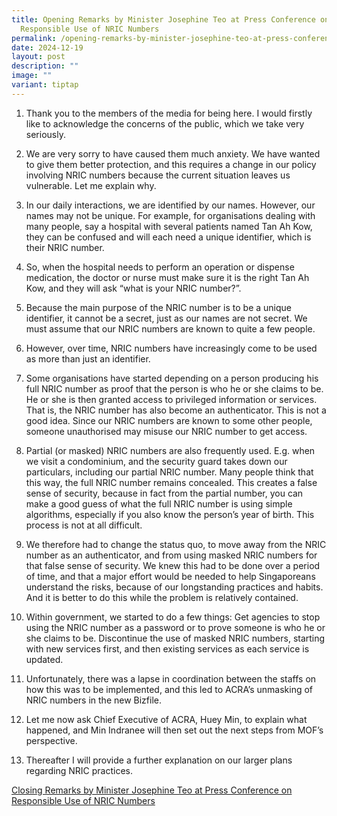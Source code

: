 ```yaml
---
title: Opening Remarks by Minister Josephine Teo at Press Conference on
  Responsible Use of NRIC Numbers
permalink: /opening-remarks-by-minister-josephine-teo-at-press-conference-on-responsible-use-of-nric-numbers/
date: 2024-12-19
layout: post
description: ""
image: ""
variant: tiptap
---
```

<ol data-tight="true" class="tight">
<li>
<p>Thank you to the members of the media for being here. I would firstly
like to acknowledge the concerns of the public, which we take very seriously.</p>
<p></p>
</li>
<li>
<p>We are very sorry to have caused them much anxiety. We have wanted to
give them better protection, and this requires a change in our policy involving
NRIC numbers because the current situation leaves us vulnerable. Let me
explain why.</p>
<p></p>
</li>
<li>
<p>In our daily interactions, we are identified by our names. However, our
names may not be unique. For example, for organisations dealing with many
people, say a hospital with several patients named Tan Ah Kow, they can
be confused and will each need a unique identifier, which is their NRIC
number.</p>
<p></p>
</li>
<li>
<p>So, when the hospital needs to perform an operation or dispense medication,
the doctor or nurse must make sure it is the right Tan Ah Kow, and they
will ask “what is your NRIC number?”.</p>
<p></p>
</li>
<li>
<p>Because the main purpose of the NRIC number is to be a unique identifier,
it cannot be a secret, just as our names are not secret. We must assume
that our NRIC numbers are known to quite a few people.</p>
<p></p>
</li>
<li>
<p>However, over time, NRIC numbers have increasingly come to be used as
more than just an identifier.</p>
<p></p>
</li>
<li>
<p>Some organisations have started depending on a person producing his full
NRIC number as proof that the person is who he or she claims to be. He
or she is then granted access to privileged information or services. That
is, the NRIC number has also become an authenticator. This is not a good
idea. Since our NRIC numbers are known to some other people, someone unauthorised
may misuse our NRIC number to get access.</p>
<p></p>
</li>
<li>
<p>Partial (or masked) NRIC numbers are also frequently used. E.g. when we
visit a condominium, and the security guard takes down our particulars,
including our partial NRIC number. Many people think that this way, the
full NRIC number remains concealed. This creates a false sense of security,
because in fact from the partial number, you can make a good guess of what
the full NRIC number is using simple algorithms, especially if you also
know the person’s year of birth. This process is not at all difficult.</p>
<p></p>
</li>
<li>
<p>We therefore had to change the status quo, to move away from the NRIC
number as an authenticator, and from using masked NRIC numbers for that
false sense of security. We knew this had to be done over a period of time,
and that a major effort would be needed to help Singaporeans understand
the risks, because of our longstanding practices and habits. And it is
better to do this while the problem is relatively contained.</p>
<p></p>
</li>
<li>
<p>Within government, we started to do a few things: Get agencies to stop
using the NRIC number as a password or to prove someone is who he or she
claims to be. Discontinue the use of masked NRIC numbers, starting with
new services first, and then existing services as each service is updated.</p>
<p></p>
</li>
<li>
<p>Unfortunately, there was a lapse in coordination between the staffs on
how this was to be implemented, and this led to ACRA’s unmasking of NRIC
numbers in the new Bizfile.</p>
<p></p>
</li>
<li>
<p>Let me now ask Chief Executive of ACRA, Huey Min, to explain what happened,
and Min Indranee will then set out the next steps from MOF’s perspective.</p>
<p></p>
</li>
<li>
<p>Thereafter I will provide a further explanation on our larger plans regarding
NRIC practices.</p>
<p></p>
</li>
</ol>
<p><a href="https://www.mddi.gov.sg/closing-remarks-by-minister-josephine-teo-at-press-conference-on-responsible-use-of-nric-numbers/" rel="noopener nofollow" target="_blank">Closing Remarks by Minister Josephine Teo at Press Conference on Responsible Use of NRIC Numbers</a>
</p>